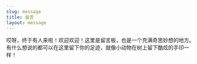 ```yaml
---
slug: message
title: 留言
layout: message
---
```


哎呀，终于有人来啦！欢迎欢迎！这里是留言板，也是一个充满奇思妙想的地方。  
有什么想说的都可以在这里留下你的足迹，就像小动物在树上留下酷炫的手印一样！
